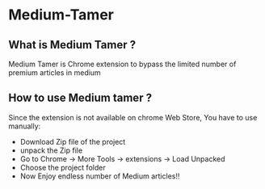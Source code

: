 
# Medium-Tamer


## What is Medium Tamer ?
Medium Tamer is Chrome extension to bypass the limited number of premium articles in medium

## How to use Medium tamer ?
Since the extension is not available on chrome Web Store, You have to use manually: 
- Download Zip file of the project
- unpack the Zip file
- Go to Chrome -> More Tools -> extensions -> Load Unpacked
- Choose the project folder
- Now Enjoy endless number of Medium articles!!